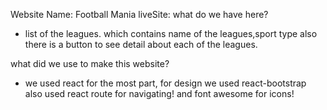 Website Name: Football Mania
liveSite:
what do we have here?

- list of the leagues. which contains name of the leagues,sport type also there is a button to see detail about each of the leagues.

what did we use to make this website?

- we used react for the most part, for design we used react-bootstrap also used react route for navigating! and font awesome for icons!
